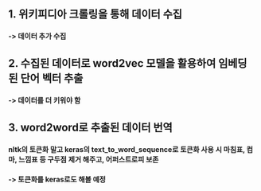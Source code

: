 ## 1. 위키피디아 크롤링을 통해 데이터 수집
#### -> 데이터 추가 수집

## 2. 수집된 데이터로 word2vec 모델을 활용하여 임베딩 된 단어 벡터 추출
#### -> 데이터를 더 키워야 함

## 3. word2word로 추출된 데이터 번역

#### nltk의 토큰화 말고 keras의 text_to_word_sequence로 토큰화 사용 시 마침표, 컴마, 느낌표 등 구두점 제거 해주고, 어퍼스트로피 보존
#### -> 토큰화를 keras로도 해볼 예정 
